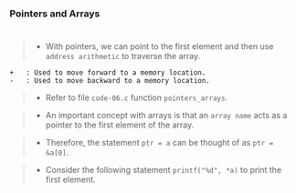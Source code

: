 ### Pointers and Arrays
#

> - With pointers, we can point to the first element and then use
    `address arithmetic` to traverse the array.

```plaintext
+   : Used to move forward to a memory location.
-   : Used to move backward to a memory location.
```

> - Refer to file `code-06.c` function `pointers_arrays`.

> - An important concept with arrays is that an `array name` acts as
    a pointer to the first element of the array.

> - Therefore, the statement `ptr = a` can be thought of as `ptr = &a[0]`.

> - Consider the following statement `printf("%d", *a)` to print the first
    element.
